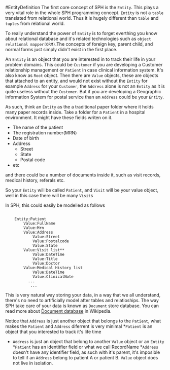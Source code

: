 ﻿#EntityDefinition
The first core concept of SPH is the `Entity`. This plays a very vital role in the whole SPH programming concept. `Entity` is not a `table` translated from relational world. Thus it is hugely different than `table` and `tuples` from relational world.

To really understand the power of `Entity` is to forget everthing you know about relational database and it's related technologies such as `object relational mapper(ORM)`.The concepts of foreign key, parent child, and normal forms just simply didn't exist in the first place.

An `Entity` is an object that you are interested in to track their life in your problem domains. This could be `Customer` if you are developing a Customer relationship management or `Patient` in case clinical information system. It's also know as `Root` object. Then there are `Value` objects, these are objects that attached to an entity, and would not exist without the `Entity` for example `Address` for your `Customer`, the `Address` alone is not an `Entity` as it is quite useless without the `Customer`. But if you are developing a Geographic information System for postal service than an `Address` could be your `Entity`.


As such, think an `Entity` as the a traditional paper folder where it holds many paper records inside. Take a folder for a `Patient` in a hospital environment. It might have these fields writen on it.
* The name of the patient
* The registration number(MRN)
* Date of birth
* Address
    * Street
    * State
    * Postal code
* etc

and there could be a number of documents inside it, such as visit records, medical history, referals etc.

So your `Entity` will be called `Patient`, and `Visit` will be your value object, well in this case there will be many `Visit`s

In SPH, this could easily be modelled as follows

```

    Entity:Patient
        Value:FullName
        Value:Mrn
        Value:Address
            Value:Street
            Value:Postalcode
            Value:State
        Value:Visit list**
            Value:DateTime
            Value:Title
            Value:Doctor     
        Value:Medical History list
            Value:DateTime
            Value:ClinicalNote
          ...
           ... 

```

This is very natural way storing your data, in a way that we all understand, there's no need to artificially model after tables and relatioships. The way SPH take care of your data is known as `Document` store database. You can read more about [Document database](http://en.wikipedia.org/wiki/Document-oriented_database) in Wikipedia.

Notice that `Address` is just another object that belongs to the `Patient`, what makes the `Patient` and `Address` diferrent is very minimal
*`Patient` is an object that you interested to track it's life time
* `Address` is just an object that belong to another `Value` object or an `Entity`
*`Patient` has an identitfier field or what we call RecordName
*`Address` doesn't have any identifier field, as such with it's parent, it's imposible to tell if an `Address` belong to patient A or patient B. `Value` object does not live in isolation.
